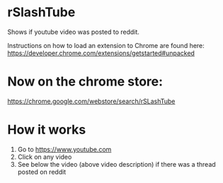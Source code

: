 # rSlashTube
Shows if youtube video was posted to reddit.

Instructions on how to load an extension to Chrome are found here:
https://developer.chrome.com/extensions/getstarted#unpacked

# Now on the chrome store:
https://chrome.google.com/webstore/search/rSLashTube

# How it works
1. Go to https://www.youtube.com
2. Click on any video
3. See below the video (above video description) if there was a thread posted on reddit
